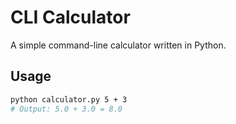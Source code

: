 # CLI Calculator

A simple command-line calculator written in Python.

## Usage

```bash
python calculator.py 5 + 3
# Output: 5.0 + 3.0 = 8.0